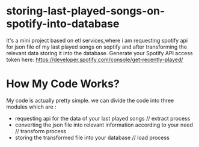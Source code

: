 # storing-last-played-songs-on-spotify-into-database
It's a mini project based on etl services,where i am requesting spotify api for json file of my last played songs on soptify and after transforming the relevant data storing it into the database.
Generate your Spotify API access token here: https://developer.spotify.com/console/get-recently-played/
# How My Code Works?
My code is actually pretty simple.
we can divide the code into three modules which are :
* requesting api for the data of your last played songs // extract process
* converting the json file into relevant information according to your need // transform process
* storing the transformed file into your database // load process

